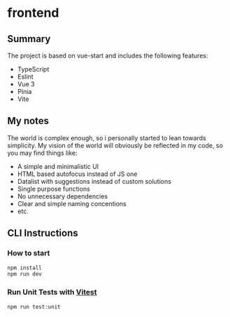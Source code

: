 # frontend

## Summary

The project is based on vue-start and includes the following features:

- TypeScript
- Eslint
- Vue 3
- Pinia
- Vite

## My notes

The world is complex enough, so i personally started to lean towards simplicity.
My vision of the world will obviously be reflected in my code, so you may find things like:

- A simple and minimalistic UI
- HTML based autofocus instead of JS one
- Datalist with suggestions instead of custom solutions
- Single purpose functions
- No unnecessary dependencies
- Clear and simple naming concentions
- etc.

## CLI Instructions

### How to start

```sh
npm install
npm run dev
```

### Run Unit Tests with [Vitest](https://vitest.dev/)

```sh
npm run test:unit
```
